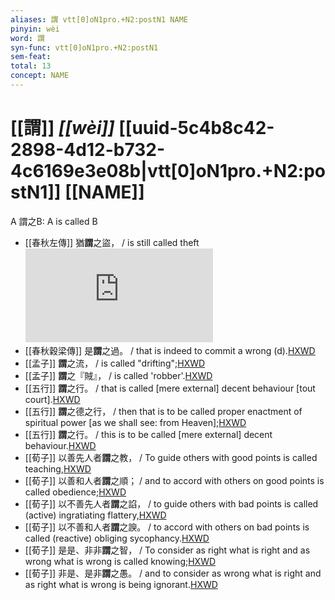 ```yaml
---
aliases: 謂 vtt[0]oN1pro.+N2:postN1 NAME
pinyin: wèi
word: 謂
syn-func: vtt[0]oN1pro.+N2:postN1
sem-feat: 
total: 13
concept: NAME 
---
```

# [[謂]] *[[wèi]]*  [[uuid-5c4b8c42-2898-4d12-b732-4c6169e3e08b|vtt[0]oN1pro.+N2:postN1]] [[NAME]]
A 謂之B: A is called B
 - [[春秋左傳]] 猶**謂**之盜， / is still called theft![HXWD](https://hxwd.org/textview.html?location=KR1e0001_tls_005-388a.18)
 - [[春秋穀梁傳]] 是**謂**之過。 / that is indeed to commit a wrong (d).[HXWD](https://hxwd.org/textview.html?location=KR1e0008_tls_005-160a.36)
 - [[孟子]] **謂**之流， / is called "drifting";[HXWD](https://hxwd.org/textview.html?location=KR1h0001_tls_002-28a.29)
 - [[孟子]] **謂**之『賊』， / is called 'robber'.[HXWD](https://hxwd.org/textview.html?location=KR1h0001_tls_002-52a.4)
 - [[五行]] **謂**之行。 / that is called [mere external] decent behaviour [tout court].[HXWD](https://hxwd.org/textview.html?location=KR2p0021_tls_001-1a.10)
 - [[五行]] **謂**之德之行， / then that is to be called proper enactment of spiritual power [as we shall see: from Heaven];[HXWD](https://hxwd.org/textview.html?location=KR2p0021_tls_001-1a.4)
 - [[五行]] **謂**之行。 / this is to be called [mere external] decent behaviour.[HXWD](https://hxwd.org/textview.html?location=KR2p0021_tls_001-1a.6)
 - [[荀子]] 以善先人者**謂**之教，
                     / To guide others with good points is called teaching,[HXWD](https://hxwd.org/textview.html?location=KR3a0002_tls_002-3a.2)
 - [[荀子]] 以善和人者**謂**之順；
                     / and to accord with others on good points is called obedience;[HXWD](https://hxwd.org/textview.html?location=KR3a0002_tls_002-3a.3)
 - [[荀子]] 以不善先人者**謂**之諂，
                     / to guide others with bad points is called (active) ingratiating flattery,[HXWD](https://hxwd.org/textview.html?location=KR3a0002_tls_002-3a.4)
 - [[荀子]] 以不善和人者**謂**之諛。
                     / to accord with others on bad points is called (reactive) obliging sycophancy.[HXWD](https://hxwd.org/textview.html?location=KR3a0002_tls_002-3a.5)
 - [[荀子]] 是是、非非**謂**之智，
                     / To consider as right what is right and as wrong what is wrong is called knowing;[HXWD](https://hxwd.org/textview.html?location=KR3a0002_tls_002-3a.6)
 - [[荀子]] 非是、是非**謂**之愚。
                     / and to consider as wrong what is right and as right what is wrong is being ignorant.[HXWD](https://hxwd.org/textview.html?location=KR3a0002_tls_002-3a.7)
